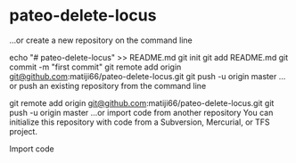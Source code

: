 # pateo-delete-locus
…or create a new repository on the command line

echo "# pateo-delete-locus" >> README.md
git init
git add README.md
git commit -m "first commit"
git remote add origin git@github.com:matiji66/pateo-delete-locus.git
git push -u origin master
…or push an existing repository from the command line

git remote add origin git@github.com:matiji66/pateo-delete-locus.git
git push -u origin master
…or import code from another repository
You can initialize this repository with code from a Subversion, Mercurial, or TFS project.

Import code
